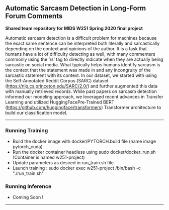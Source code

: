 ## Automatic Sarcasm Detection in Long-Form Forum Comments
**Shared team repository for MIDS W251 Spring 2020 final project**

Automatic sarcasm detection is a difficult problem for machines because the exact same sentence can be interpreted both literally and sarcastically depending on the context and opinions of the author. It is a task that humans have a lot of difficulty detecting as well, with many commenters commonly using the ‘\s’ tag to directly indicate when they are actually being sarcastic on social media. What typically helps humans identify sarcasm is the context that the statement was made in and any incongruity of the sarcastic statement with its context. In our dataset, we started with using the Self-Annotated Reddit Corpus (SARC) dataset (https://nlp.cs.princeton.edu/SARC/2.0/)  and further augmented this data with manually retrieved records. While past papers on sarcasm detection informed our modeling approach, we leveraged recent advances in Transfer Learning and utilized HuggingFacePre-Trained BERT (https://github.com/huggingface/transformers) Transformer architecture to build our classification model.

----------------------------------------------------------

### Running Training
 
 - Build the docker image with docker/PYTORCH.build file (name image pytorch_cuda)
 - Run the docker container headless using sudo docker/docker_run.sh (Container is named w251-project)
 - Update parameters as desired in run_train.sh file 
 - Launch training : sudo docker exec w251-project /bin/bash -c "./run_train.sh" 


### Running Inference

 - Coming Soon !
 ----------------------------------------------------------

